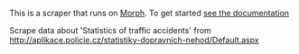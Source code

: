 This is a scraper that runs on [Morph](https://morph.io). To get started [see the documentation](https://morph.io/documentation)

Scrape data about 'Statistics of traffic accidents' from http://aplikace.policie.cz/statistiky-dopravnich-nehod/Default.aspx
